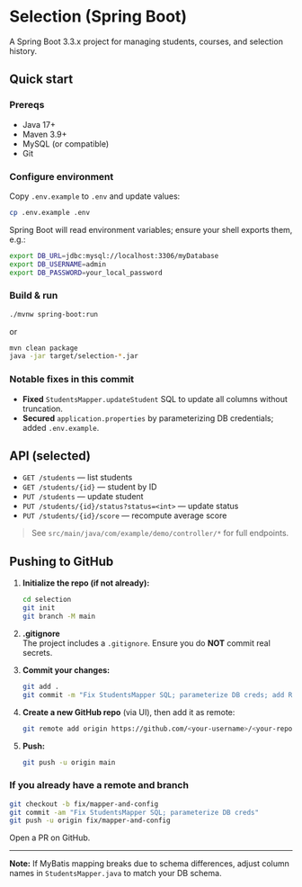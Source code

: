 # Selection (Spring Boot)

A Spring Boot 3.3.x project for managing students, courses, and selection history.

## Quick start

### Prereqs
- Java 17+
- Maven 3.9+
- MySQL (or compatible)
- Git

### Configure environment
Copy `.env.example` to `.env` and update values:

```bash
cp .env.example .env
```

Spring Boot will read environment variables; ensure your shell exports them, e.g.:

```bash
export DB_URL=jdbc:mysql://localhost:3306/myDatabase
export DB_USERNAME=admin
export DB_PASSWORD=your_local_password
```

### Build & run

```bash
./mvnw spring-boot:run
```

or

```bash
mvn clean package
java -jar target/selection-*.jar
```

### Notable fixes in this commit
- **Fixed** `StudentsMapper.updateStudent` SQL to update all columns without truncation.
- **Secured** `application.properties` by parameterizing DB credentials; added `.env.example`.

## API (selected)
- `GET /students` — list students
- `GET /students/{id}` — student by ID
- `PUT /students` — update student
- `PUT /students/{id}/status?status=<int>` — update status
- `PUT /students/{id}/score` — recompute average score

> See `src/main/java/com/example/demo/controller/*` for full endpoints.

## Pushing to GitHub

1. **Initialize the repo (if not already):**
   ```bash
   cd selection
   git init
   git branch -M main
   ```

2. **.gitignore**  
   The project includes a `.gitignore`. Ensure you do **NOT** commit real secrets.

3. **Commit your changes:**
   ```bash
   git add .
   git commit -m "Fix StudentsMapper SQL; parameterize DB creds; add README and .env.example"
   ```

4. **Create a new GitHub repo** (via UI), then add it as remote:
   ```bash
   git remote add origin https://github.com/<your-username>/<your-repo>.git
   ```

5. **Push:**
   ```bash
   git push -u origin main
   ```

### If you already have a remote and branch
```bash
git checkout -b fix/mapper-and-config
git commit -am "Fix StudentsMapper SQL; parameterize DB creds"
git push -u origin fix/mapper-and-config
```

Open a PR on GitHub.

---

**Note:** If MyBatis mapping breaks due to schema differences, adjust column names in `StudentsMapper.java` to match your DB schema.
